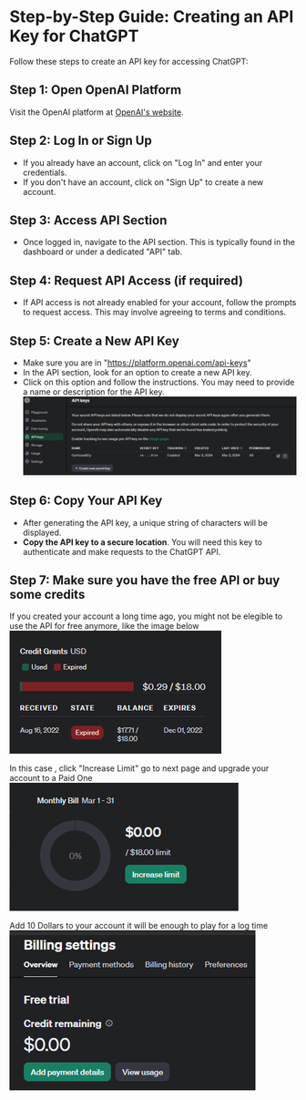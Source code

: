 # Step-by-Step Guide: Creating an API Key for ChatGPT

Follow these steps to create an API key for accessing ChatGPT:

## Step 1: Open OpenAI Platform

Visit the OpenAI platform at [OpenAI's website](https://www.openai.com/).

## Step 2: Log In or Sign Up

- If you already have an account, click on "Log In" and enter your credentials.
- If you don't have an account, click on "Sign Up" to create a new account.

## Step 3: Access API Section

- Once logged in, navigate to the API section. This is typically found in the dashboard or under a dedicated "API" tab.

## Step 4: Request API Access (if required)

- If API access is not already enabled for your account, follow the prompts to request access. This may involve agreeing to terms and conditions.

## Step 5: Create a New API Key 
- Make sure you are in "https://platform.openai.com/api-keys"
- In the API section, look for an option to create a new API key.
- Click on this option and follow the instructions. You may need to provide a name or description for the API key.
![alt text](docs/images/image-4.png)

## Step 6: Copy Your API Key

- After generating the API key, a unique string of characters will be displayed.
- **Copy the API key to a secure location**. You will need this key to authenticate and make requests to the ChatGPT API.

## Step 7: Make sure you have the free API or buy some credits
If you created your account a long time ago, you might not be elegible to use the API for free anymore, like the image below 
![alt text](docs/images/image-5.png)

In this case , click "Increase Limit" go to next page and upgrade your account to a Paid One 
![alt text](docs/images/image-6.png)

Add 10 Dollars to your account it will be enough to play for a log time
![alt text](docs/images/image-7.png)
